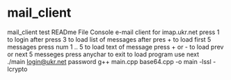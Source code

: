 # mail_client
mail_client test READme File
Console e-mail client for imap.ukr.net
press 1 to login
  after press 3 to load list of messages
    after pres + to load first 5 messages
      press num 1 .. 5 to load text of message
      press + or - to load prev or next 5 messeges
      press anychar to exit
to load program use next  
./main login@ukr.net password
g++ main.cpp base64.cpp -o main -lssl -lcrypto


